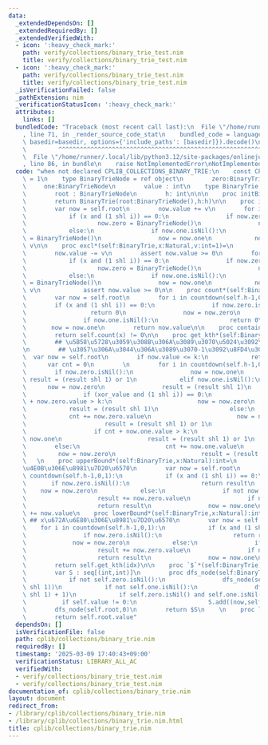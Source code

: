 ```yaml
---
data:
  _extendedDependsOn: []
  _extendedRequiredBy: []
  _extendedVerifiedWith:
  - icon: ':heavy_check_mark:'
    path: verify/collections/binary_trie_test.nim
    title: verify/collections/binary_trie_test.nim
  - icon: ':heavy_check_mark:'
    path: verify/collections/binary_trie_test.nim
    title: verify/collections/binary_trie_test.nim
  _isVerificationFailed: false
  _pathExtension: nim
  _verificationStatusIcon: ':heavy_check_mark:'
  attributes:
    links: []
  bundledCode: "Traceback (most recent call last):\n  File \"/home/runner/.local/lib/python3.12/site-packages/onlinejudge_verify/documentation/build.py\"\
    , line 71, in _render_source_code_stat\n    bundled_code = language.bundle(stat.path,\
    \ basedir=basedir, options={'include_paths': [basedir]}).decode()\n          \
    \         ^^^^^^^^^^^^^^^^^^^^^^^^^^^^^^^^^^^^^^^^^^^^^^^^^^^^^^^^^^^^^^^^^^^^^^^^^^^^^^^^^\n\
    \  File \"/home/runner/.local/lib/python3.12/site-packages/onlinejudge_verify/languages/nim.py\"\
    , line 86, in bundle\n    raise NotImplementedError\nNotImplementedError\n"
  code: "when not declared CPLIB_COLLECTIONS_BINARY_TRIE:\n    const CPLIB_COLLECTION_BINARY_TRIE*\
    \ = 1\n    type BinaryTrieNode = ref object\n        zero:BinaryTrieNode\n   \
    \     one:BinaryTrieNode\n        value : int\n    type BinaryTrie = object\n\
    \        root : BinaryTrieNode\n        h: int\n\n\n    proc initBineryTrie*(h:int):BinaryTrie=\n\
    \        return BinaryTrie(root:BinaryTrieNode(),h:h)\n\n    proc incl*(self:BinaryTrie,x:Natural,v:int=1)=\n\
    \        var now = self.root\n        now.value += v\n        for i in countdown(self.h-1,0,1):\n\
    \            if (x and (1 shl i)) == 0:\n                if now.zero.isNil():\n\
    \                    now.zero = BinaryTrieNode()\n                now = now.zero\n\
    \            else:\n                if now.one.isNil():\n                    now.one\
    \ = BinaryTrieNode()\n                now = now.one\n            now.value +=\
    \ v\n\n    proc excl*(self:BinaryTrie,x:Natural,v:int=1)=\n        var now = self.root\n\
    \        now.value -= v\n        assert now.value >= 0\n        for i in countdown(self.h-1,0,1):\n\
    \            if (x and (1 shl i)) == 0:\n                if now.zero.isNil():\n\
    \                    now.zero = BinaryTrieNode()\n                now = now.zero\n\
    \            else:\n                if now.one.isNil():\n                    now.one\
    \ = BinaryTrieNode()\n                now = now.one\n            now.value -=\
    \ v\n            assert now.value >= 0\n\n    proc count*(self:BinaryTrie,x:Natural):int=\n\
    \        var now = self.root\n        for i in countdown(self.h-1,0,1):\n    \
    \        if (x and (1 shl i)) == 0:\n                if now.zero.isNil():\n  \
    \                  return 0\n                now = now.zero\n            else:\n\
    \                if now.one.isNil():\n                    return 0\n         \
    \       now = now.one\n        return now.value\n\n    proc contains*(self:BinaryTrie,x:Natural):bool=\n\
    \        return self.count(x) != 0\n\n    proc get_kth*(self:BinaryTrie,k:Natural,xor_value:int=0):int=\n\
    \        ## \u5B58\u5728\u3059\u308B\u306A\u3089\u3070\u5024\u3092\u8FD4\u3059\
    \n        ## \u3057\u306A\u3044\u306A\u3089\u3070-1\u3092\u8FD4\u3059\n      \
    \  var now = self.root\n        if now.value <= k:\n            return -1\n  \
    \      var cnt = 0\n        \n        for i in countdown(self.h-1,0,1):\n    \
    \        if now.zero.isNil():\n                now = now.one\n               \
    \ result = (result shl 1) or 1\n            elif now.one.isNil():\n          \
    \      now = now.zero\n                result = (result shl 1)\n            else:\n\
    \                if (xor_value and (1 shl i)) == 0:\n                    if cnt\
    \ + now.zero.value > k:\n                        now = now.zero\n            \
    \            result = (result shl 1)\n                    else:\n            \
    \            cnt += now.zero.value\n                        now = now.one\n  \
    \                      result = (result shl 1) or 1\n                else:\n \
    \                   if cnt + now.one.value > k:\n                        now =\
    \ now.one\n                        result = (result shl 1) or 1\n            \
    \        else:\n                        cnt += now.one.value\n               \
    \         now = now.zero\n                        result = (result shl 1) \n \
    \   \n    proc upperBound*(self:BinaryTrie,x:Natural):int=\n        ## x\u4EE5\
    \u4E0B\u306E\u8981\u7D20\u6570\n        var now = self.root\n        for i in\
    \ countdown(self.h-1,0,1):\n            if (x and (1 shl i)) == 0:\n         \
    \       if now.zero.isNil():\n                    return result\n            \
    \    now = now.zero\n            else:\n                if not now.zero.isNil():\n\
    \                    result += now.zero.value\n                if now.one.isNil():\n\
    \                    return result\n                now = now.one\n        result\
    \ += now.value\n    proc lowerBound*(self:BinaryTrie,x:Natural):int=\n       \
    \ ## x\u672A\u6E80\u306E\u8981\u7D20\u6570\n        var now = self.root\n    \
    \    for i in countdown(self.h-1,0,1):\n            if (x and (1 shl i)) == 0:\n\
    \                if now.zero.isNil():\n                    return result\n   \
    \             now = now.zero\n            else:\n                if not now.zero.isNil():\n\
    \                    result += now.zero.value\n                if now.one.isNil():\n\
    \                    return result\n                now = now.one\n    proc `[]`*(self:BinaryTrie,idx:Natural):int=\n\
    \        return self.get_kth(idx)\n\n    proc `$`*(self:BinaryTrie):string=\n\
    \        var S : seq[(int,int)]\n        proc dfs_node(self:BinaryTrieNode,now:int)=\n\
    \            if not self.zero.isNil():\n                dfs_node(self.zero,(now\
    \ shl 1))\n            if not self.one.isNil():\n                dfs_node(self.one,(now\
    \ shl 1) + 1)\n            if self.zero.isNil() and self.one.isNil():\n      \
    \          if self.value != 0:\n                    S.add((now,self.value))\n\
    \        dfs_node(self.root,0)\n        return $S\n    \n    proc len*(self:BinaryTrie):int=\n\
    \        return self.root.value"
  dependsOn: []
  isVerificationFile: false
  path: cplib/collections/binary_trie.nim
  requiredBy: []
  timestamp: '2025-03-09 17:40:43+09:00'
  verificationStatus: LIBRARY_ALL_AC
  verifiedWith:
  - verify/collections/binary_trie_test.nim
  - verify/collections/binary_trie_test.nim
documentation_of: cplib/collections/binary_trie.nim
layout: document
redirect_from:
- /library/cplib/collections/binary_trie.nim
- /library/cplib/collections/binary_trie.nim.html
title: cplib/collections/binary_trie.nim
---
```

